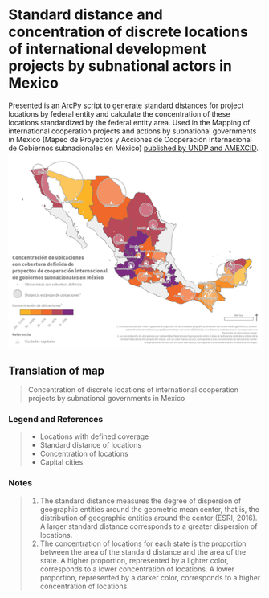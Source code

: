 # Standard distance and concentration of discrete locations of international development projects by subnational actors in Mexico
Presented is an ArcPy script to generate standard distances for project locations by federal entity and calculate the concentration of these locations standardized by the federal entity area. Used in the Mapping of international cooperation projects and actions by subnational governments in Mexico (Mapeo de Proyectos y Acciones de Cooperación Internacional de Gobiernos subnacionales en México) [published by UNDP and AMEXCID](https://www.undp.org/es/mexico/publicaciones/mapeo-de-proyectos-y-acciones-de-cooperacion-internacional-de-gobiernos-subnacionales-en-mexico).
![Map](RCHarris_map.jpg)
## Translation of map
> Concentration of discrete locations of international cooperation projects by subnational governments in Mexico
### Legend and References
> * Locations with defined coverage
> * Standard distance of locations
> * Concentration of locations
> * Capital cities
### Notes
> 1. The standard distance measures the degree of dispersion of geographic entities around the geometric mean center, that is, the distribution of geographic entities around the center (ESRI, 2016). A larger standard distance corresponds to a greater dispersion of locations.
> 2. The concentration of locations for each state is the proportion between the area of the standard distance and the area of the state. A higher proportion, represented by a lighter color, corresponds to a lower concentration of locations. A lower proportion, represented by a darker color, corresponds to a higher concentration of locations.
